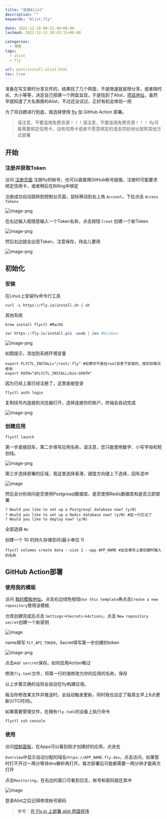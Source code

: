 ```yaml
---
title: "安装Alist"
description: ""
keywords: "Alist,fly"

date: 2022-12-10 00:51:48+08:00
lastmod: 2022-12-11 20:43:15+08:00

categories:
  - 博客
tags:
  - alist
  - fly

url: post/install-alist.html
toc: true
---
```


准备在写文章时分享文件的，结果找了几个网盘，不是限速就是限分享，或者限时长、大小等等，决定自己搭建一个网盘呈现，于是找到了Alist，[项目地址](https://github.com/alist-org/alist)，虽然早就知道了大名鼎鼎的Alist，不过还没试过，正好有机会体验一把

为了将白嫖进行到底，我选择使用 [fly](https://fly.io/) 加 GitHub Action 部署。

> 请注意，不要滥用免费资源！！！请注意，不要滥用免费资源！！！
> fly可能需要绑定信用卡，没有信用卡或者不愿意绑定的请去项目地址按照其他方式部署

## 开始

### 注册并获取Token

访问 [注册页面](https://fly.io/app/sign-in) 注册fly的帐号，也可以直接用GitHub帐号链接。注册时可能要求绑定信用卡，或者稍后在Billing中绑定

注册成功自动跳转到控制台页面，鼠标移动到右上角 `Account`，下拉点击 `Access Tokens`

![image-png](alist/getToken.png)

在右边输入框随意输入一个Token名称，点击按钮 `Creat` 创建一个新Token

![image-png](alist/creatToken.png)

然后右边就会出现Token，注意保存，待会儿要用

![image-png](./alist/token.png)

## 初始化

### 安装

在Linux上安装fly命令行工具

```Shell
curl -L https://fly.io/install.sh | sh
```

其他系统

```macOS
brew install flyctl #MacOS
```

```Powershell
iwr https://fly.io/install.ps1 -useb | iex #Windows
```

![image-png](alist/installFly.png)

如图提示，添加到系统环境变量

```Shell
export FLYCTL_INSTALL="/root/.fly" #如果你不是在root目录下安装的，按实际情况修改
export PATH="$FLYCTL_INSTALL/bin:$PATH"
```

因为已经上面已经注册了，这里直接登录

```Shell
flyctl auth login
```

复制括号内连接到浏览器打开，选择连接你的账户，终端会自动完成

![image-png](alist/signDone.png)

### 创建应用

```Shell
flyctl launch
```

第一步直接回车，第二步填写应用名称，请注意，您只能使用数字、小写字母和短划线。

![image-png](alist/addName.png)

第三步选择部署的区域，我这里选择香港，键盘方向键上下选择，回车选中

![image](alist/xg.png)

然后会分别询问是否使用Postgresql数据库、是否使用Redis数据库和是否立即部署

```Shell
? Would you like to set up a Postgresql database now? (y/N)
? Would you like to set up a Redis database now? (y/N) #这一行忘记了
? Would you like to deploy now? (y/N) 
````

全部选择 `No`

创建一个 1G 的持久存储空间(最小单位 1)

```Shell
flyctl volumes create data --size 1 --app APP_NAME #此处填写上面创建时输入的名称
```

## GitHub Action部署

### 使用我的模板

访问 [我的模板地址](https://github.com/callacat/fly-Alist)。点击右边绿色按钮`Use this template`再点击`Create a new repository`使用该模板.

仓库创建完成后点击 `Settings`->`Secrets`->`Actions`，点击 `New repository secret`创建一个新密钥

![image](alist/creatSecrets.png)

name填写 `FLY_API_TOKEN`，Secret填写第一步创建的token

![image-png](alist/secrets.png)

点击`Add sercret`保存。如何启用Action略过

修改`fly.toml`文件，将第一行的值修改为你的应用的名称，保存

以上步骤正确的话将会自动在fly构建应用。

每当你修改某文件并推送时，会自动触发更新，同时我也设定了每周五早上8点更新(UTC时间)。

如果需要管理文件，在拥有`fly.toml`的设备上执行命令

```Shell
flyctl ssh console
```

### 使用

访问[控制面板](https://fly.io/dashboard/)，在Apps可以看到刚才创建好的应用，点进去

`Overview`中显示自动分配的域名`https://APP_NAME.fly.dev`，点击访问，如果暂时打不开过一两分等待dns解析再打开。每次部署后可能都需要一两分钟才能再次打开

点击`Monitoring`，在右边的窗口可看到日志，帐号和密码就在其中

![image](alist/mima.png)

登录Alist之后记得修改帐号密码

> 参考：[在 Fly.io 上部署 alist 网盘程序](https://cuojue.org/read/deploy-alist-in-flyio.html)